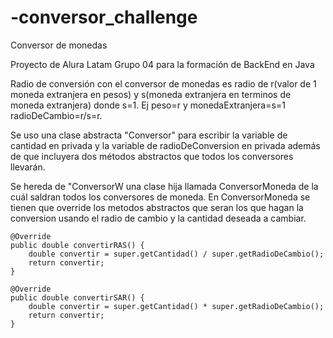 # -conversor_challenge
Conversor de monedas

Proyecto de Alura Latam Grupo 04 para la formación de BackEnd en Java

Radio de conversión con el conversor de monedas es radio de r(valor de 1 moneda extranjera en pesos) y s(moneda extranjera en terminos de moneda extranjera) donde s=1. Ej peso=r y monedaExtranjera=s=1 radioDeCambio=r/s=r.

Se uso una clase abstracta "Conversor" para escribir la variable de cantidad en privada y la variable de radioDeConversion en privada además de que incluyera dos métodos abstractos que todos los conversores llevarán.

Se hereda de "ConversorW una clase hija llamada ConversorMoneda de la cuál saldran todos los conversores de moneda. En ConversorMoneda se tienen que override los metodos abstractos que seran los que hagan la conversion usando el radio de cambio y la cantidad deseada a cambiar.

	@Override
	public double convertirRAS() {
		double convertir = super.getCantidad() / super.getRadioDeCambio();
		return convertir;
	}

	@Override
	public double convertirSAR() {
		double convertir = super.getCantidad() * super.getRadioDeCambio();
		return convertir;
	}

